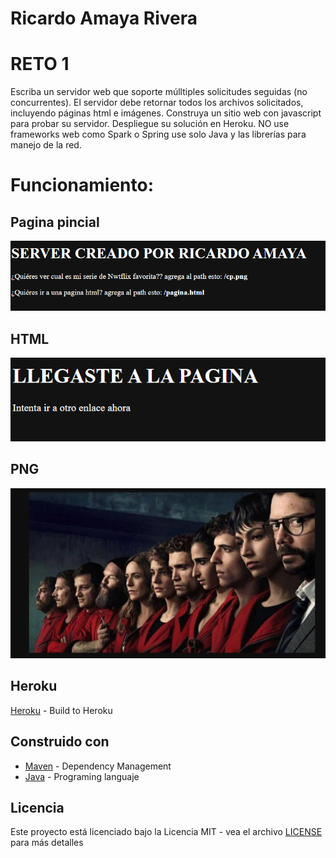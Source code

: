 
# Ricardo Amaya Rivera

# RETO 1

Escriba un servidor web que soporte múlltiples solicitudes seguidas (no concurrentes). El servidor debe retornar todos los archivos solicitados, incluyendo páginas html e imágenes. Construya un sitio web con javascript para probar su servidor. Despliegue su solución en Heroku. NO use frameworks web como Spark o Spring use solo Java y las librerías para manejo de la red.


# Funcionamiento: 



## Pagina pincial

![img/img1.png](img/img1.png)



## HTML

![img/img4.png](img/img4.png)
 


## PNG

![img/img2.png](img/img2.png)


## Heroku


[Heroku](https://arep-2021-2-taller2.herokuapp.com) - Build to Heroku

## Construido con


* [Maven](https://maven.apache.org/) - Dependency Management
* [Java](https://www.oracle.com/technetwork/java/javase/downloads/jdk8-downloads-2133151.html) - Programing languaje 

## Licencia

Este proyecto está licenciado bajo la Licencia MIT - vea el archivo [LICENSE](LICENSE.md) para más detalles
